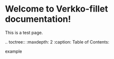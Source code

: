 Welcome to Verkko-fillet documentation!
=========================================

This is a test page.

.. toctree::
   :maxdepth: 2
   :caption: Table of Contents:

   example

